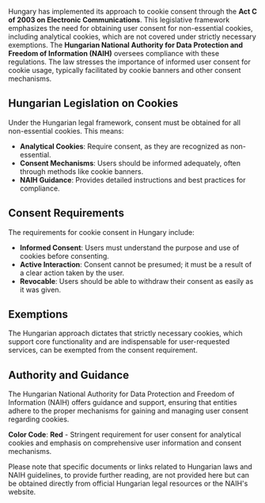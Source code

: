 Hungary has implemented its approach to cookie consent through the **Act C of 2003 on Electronic Communications**. This legislative framework emphasizes the need for obtaining user consent for non-essential cookies, including analytical cookies, which are not covered under strictly necessary exemptions. The **Hungarian National Authority for Data Protection and Freedom of Information (NAIH)** oversees compliance with these regulations. The law stresses the importance of informed user consent for cookie usage, typically facilitated by cookie banners and other consent mechanisms.

## Hungarian Legislation on Cookies
Under the Hungarian legal framework, consent must be obtained for all non-essential cookies. This means:
- **Analytical Cookies**: Require consent, as they are recognized as non-essential.
- **Consent Mechanisms**: Users should be informed adequately, often through methods like cookie banners.
- **NAIH Guidance**: Provides detailed instructions and best practices for compliance.

## Consent Requirements
The requirements for cookie consent in Hungary include:
- **Informed Consent**: Users must understand the purpose and use of cookies before consenting.
- **Active Interaction**: Consent cannot be presumed; it must be a result of a clear action taken by the user.
- **Revocable**: Users should be able to withdraw their consent as easily as it was given.

## Exemptions
The Hungarian approach dictates that strictly necessary cookies, which support core functionality and are indispensable for user-requested services, can be exempted from the consent requirement.

## Authority and Guidance
The Hungarian National Authority for Data Protection and Freedom of Information (NAIH) offers guidance and support, ensuring that entities adhere to the proper mechanisms for gaining and managing user consent regarding cookies.

**Color Code**: **Red** - Stringent requirement for user consent for analytical cookies and emphasis on comprehensive user information and consent mechanisms.

Please note that specific documents or links related to Hungarian laws and NAIH guidelines, to provide further reading, are not provided here but can be obtained directly from official Hungarian legal resources or the NAIH's website.